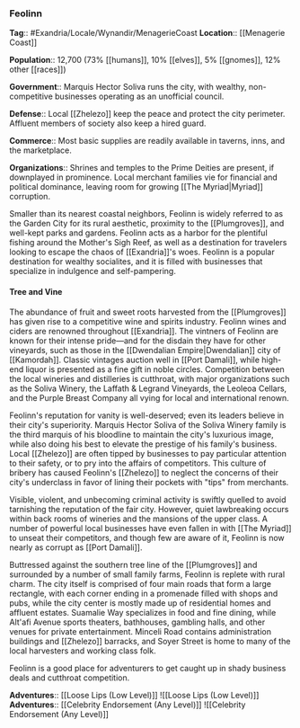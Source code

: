 ### Feolinn
**Tag**:: #Exandria/Locale/Wynandir/MenagerieCoast
**Location**:: [[Menagerie Coast]]

**Population**:: 12,700 (73% [[humans]], 10% [[elves]], 5% [[gnomes]], 12% other [[races]])

**Government**:: Marquis Hector Soliva runs the city, with wealthy, non-competitive businesses operating as an unofficial council.

**Defense**:: Local [[Zhelezo]] keep the peace and protect the city perimeter. Affluent members of society also keep a hired guard.

**Commerce**:: Most basic supplies are readily available in taverns, inns, and the marketplace.

**Organizations**:: Shrines and temples to the Prime Deities are present, if downplayed in prominence. Local merchant families vie for financial and political dominance, leaving room for growing [[The Myriad|Myriad]] corruption.

Smaller than its nearest coastal neighbors, Feolinn is widely referred to as the Garden City for its rural aesthetic, proximity to the [[Plumgroves]], and well-kept parks and gardens. Feolinn acts as a harbor for the plentiful fishing around the Mother's Sigh Reef, as well as a destination for travelers looking to escape the chaos of [[Exandria]]'s woes. Feolinn is a popular destination for wealthy socialites, and it is filled with businesses that specialize in indulgence and self-pampering.

#### Tree and Vine

The abundance of fruit and sweet roots harvested from the [[Plumgroves]] has given rise to a competitive wine and spirits industry. Feolinn wines and ciders are renowned throughout [[Exandria]]. The vintners of Feolinn are known for their intense pride—and for the disdain they have for other vineyards, such as those in the [[Dwendalian Empire|Dwendalian]] city of [[Kamordah]]. Classic vintages auction well in [[Port Damali]], while high-end liquor is presented as a fine gift in noble circles. Competition between the local wineries and distilleries is cutthroat, with major organizations such as the Soliva Winery, the Laffath & Legrand Vineyards, the Leoleoa Cellars, and the Purple Breast Company all vying for local and international renown.

Feolinn's reputation for vanity is well-deserved; even its leaders believe in their city's superiority. Marquis Hector Soliva of the Soliva Winery family is the third marquis of his bloodline to maintain the city's luxurious image, while also doing his best to elevate the prestige of his family's business. Local [[Zhelezo]] are often tipped by businesses to pay particular attention to their safety, or to pry into the affairs of competitors. This culture of bribery has caused Feolinn's [[Zhelezo]] to neglect the concerns of their city's underclass in favor of lining their pockets with "tips" from merchants.

Visible, violent, and unbecoming criminal activity is swiftly quelled to avoid tarnishing the reputation of the fair city. However, quiet lawbreaking occurs within back rooms of wineries and the mansions of the upper class. A number of powerful local businesses have even fallen in with [[The Myriad]] to unseat their competitors, and though few are aware of it, Feolinn is now nearly as corrupt as [[Port Damali]].

Buttressed against the southern tree line of the [[Plumgroves]] and surrounded by a number of small family farms, Feolinn is replete with rural charm. The city itself is comprised of four main roads that form a large rectangle, with each corner ending in a promenade filled with shops and pubs, while the city center is mostly made up of residential homes and affluent estates. Suamalie Way specializes in food and fine dining, while Alt'afi Avenue sports theaters, bathhouses, gambling halls, and other venues for private entertainment. Minceli Road contains administration buildings and [[Zhelezo]] barracks, and Soyer Street is home to many of the local harvesters and working class folk.

Feolinn is a good place for adventurers to get caught up in shady business deals and cutthroat competition.

**Adventures**:: [[Loose Lips (Low Level)]]
![[Loose Lips (Low Level)]]
**Adventures**:: [[Celebrity Endorsement (Any Level)]]
![[Celebrity Endorsement (Any Level)]]